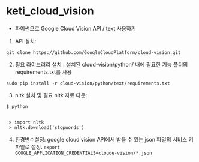 # keti_cloud_vision

* 파이썬으로 Google Cloud Vision API / text 사용하기

1. API 설치:
<pre><code>git clone https://github.com/GoogleCloudPlatform/cloud-vision.git</code></pre>

2. 필요 라이브러리 설치 :
설치된 cloud-vision/python/ 내에 필요한 기능 폴더의 requirements.txt를 사용
<pre><code>sudo pip install -r cloud-vision/python/text/requirements.txt</code></pre>

3. nltk 설치 및 필요 nltk 자료 다운:
<pre><code>$ python</code></pre>
 <pre><code>
 > import nltk 
 > nltk.download('stopwords')</code></pre>

4. 환경변수설정:
google cloud vision API에서 받을 수 있는 json 파일의 서비스 키 파일로 설정.
</pre><code>export GOOGLE_APPLICATION_CREDENTIALS=cloude-vision/*.json</code></pre>
